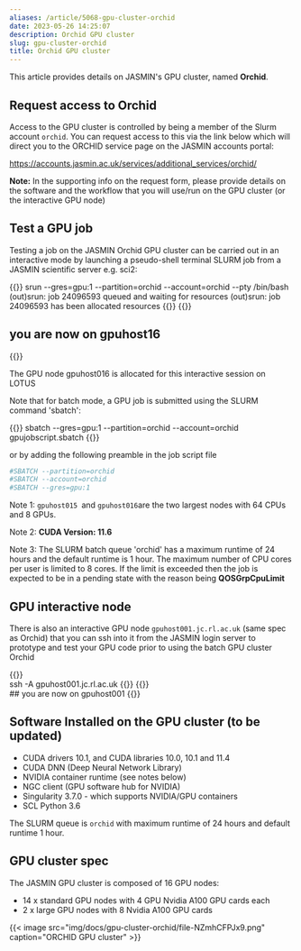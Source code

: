 ```yaml
---
aliases: /article/5068-gpu-cluster-orchid
date: 2023-05-26 14:25:07
description: Orchid GPU cluster
slug: gpu-cluster-orchid
title: Orchid GPU cluster
---
```


This article provides details on JASMIN's GPU
cluster, named **Orchid**.

## Request access to Orchid

Access to the GPU cluster is controlled by being a member of the Slurm account
`orchid`. You can request access to this via the link below which will
direct you to the ORCHID service page on the JASMIN accounts portal:

https://accounts.jasmin.ac.uk/services/additional_services/orchid/

**Note:** In the supporting info on the request form, please provide details
on the software and the workflow that you will use/run on the GPU cluster (or
the interactive GPU node)

## Test a GPU job

Testing a job on the JASMIN Orchid GPU cluster can be carried out in an
interactive mode by launching a pseudo-shell terminal SLURM job from a JASMIN
scientific server e.g. sci2:

{{<command user="user" host="sci2">}}
srun --gres=gpu:1 --partition=orchid --account=orchid --pty /bin/bash
(out)srun: job 24096593 queued and waiting for resources
(out)srun: job 24096593 has been allocated resources
{{</command>}}
{{<command user="user" host="gpuhost16">}}
## you are now on gpuhost16
{{</command>}}
    

The GPU node gpuhost016 is allocated for this interactive session on LOTUS

Note that for batch mode, a GPU job is submitted using the SLURM command
'sbatch':

{{<command user="user" host="sci2">}}
sbatch --gres=gpu:1 --partition=orchid --account=orchid gpujobscript.sbatch
{{</command>}}

or by adding the following preamble in the job script file
```bash
#SBATCH --partition=orchid
#SBATCH --account=orchid
#SBATCH --gres=gpu:1
```

Note 1: `gpuhost015 `and `gpuhost016`are the two largest nodes with 64 CPUs and
8 GPUs.

Note 2: **CUDA Version: 11.6**

Note 3: The SLURM batch queue 'orchid' has a maximum runtime of 24 hours and
the default runtime is 1 hour. The maximum number of CPU cores per user is
limited to 8 cores. If the limit is exceeded then the job is expected to be in
a pending state with the reason being **QOSGrpCpuLimit**

## GPU interactive node

There is also an interactive GPU node `gpuhost001.jc.rl.ac.uk` (same spec as
Orchid) that you can ssh into it from the JASMIN login server to prototype and
test your GPU code prior to using the batch GPU cluster Orchid

    
{{<command user="user" host="login1">}}    
ssh -A gpuhost001.jc.rl.ac.uk
{{</command>}}
{{<command user="user" host="gpuhost001">}}    
## you are now on gpuhost001
{{</command>}}

## Software Installed on the GPU cluster (to be updated)
  
- CUDA drivers 10.1, and CUDA libraries 10.0, 10.1 and 11.4  
- CUDA DNN (Deep Neural Network Library)  
- NVIDIA container runtime (see notes below)  
- NGC client (GPU software hub for NVIDIA)  
- Singularity 3.7.0 - which supports NVIDIA/GPU containers
- SCL Python 3.6

The SLURM queue is `orchid` with maximum runtime of 24 hours and
default runtime 1 hour.

## GPU cluster spec

The JASMIN GPU cluster is composed of 16 GPU nodes: 
- 14 x standard GPU nodes with 4 GPU Nvidia A100 GPU cards each
- 2 x large GPU nodes with 8 Nvidia A100 GPU cards

{{< image src="img/docs/gpu-cluster-orchid/file-NZmhCFPJx9.png" caption="ORCHID GPU cluster" >}}
